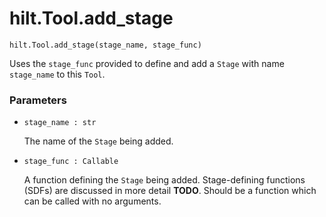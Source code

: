 # hilt.Tool.add_stage

`hilt.Tool.add_stage(stage_name, stage_func)`

Uses the `stage_func` provided to define and add a `Stage`  with name `stage_name` to this `Tool`.

### Parameters
- `stage_name : str`

    The name of the `Stage` being added.

- `stage_func : Callable`

    A function defining the `Stage` being added. Stage-defining functions (SDFs) are discussed in more detail __TODO__. Should be a function which can be called with no arguments.